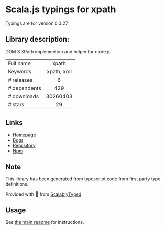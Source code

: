 
# Scala.js typings for xpath

Typings are for version 0.0.27

## Library description:
DOM 3 XPath implemention and helper for node.js.

|                    |                 |
| ------------------ | :-------------: |
| Full name          | xpath |
| Keywords           | xpath, xml |
| # releases         | 6 |
| # dependents       | 429 |
| # downloads        | 30260403 |
| # stars            | 29 |

## Links
- [Homepage](https://github.com/goto100/xpath#readme)
- [Bugs](https://github.com/goto100/xpath/issues)
- [Repository](https://github.com/goto100/xpath)
- [Npm](https://www.npmjs.com/package/xpath)
    


## Note
This library has been generated from typescript code from first party type definitions.

Provided with :purple_heart: from [ScalablyTyped](https://github.com/oyvindberg/ScalablyTyped)

## Usage
See [the main readme](../../readme.md) for instructions.


